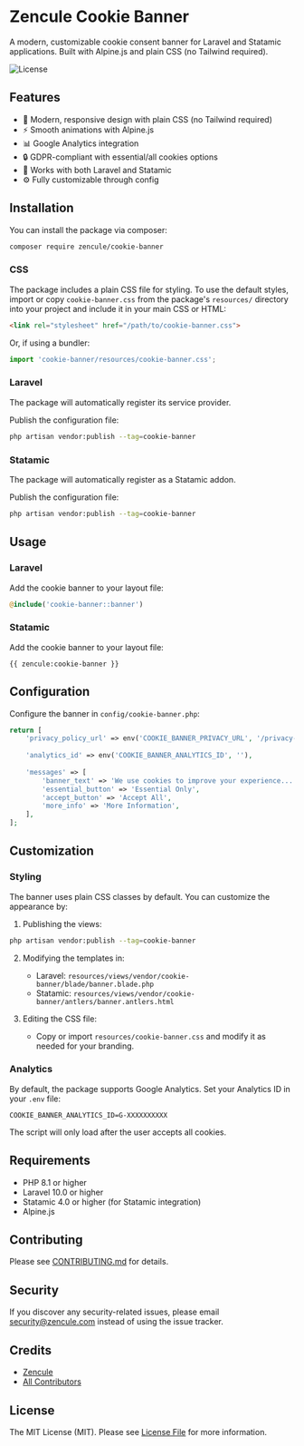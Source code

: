 # Zencule Cookie Banner

A modern, customizable cookie consent banner for Laravel and Statamic applications. Built with Alpine.js and plain CSS (no Tailwind required).

![License](https://img.shields.io/github/license/zencule/cookie-banner)

## Features

- 🎨 Modern, responsive design with plain CSS (no Tailwind required)
- ⚡ Smooth animations with Alpine.js
- 📊 Google Analytics integration
- 🔒 GDPR-compliant with essential/all cookies options
- 🎯 Works with both Laravel and Statamic
- ⚙️ Fully customizable through config

## Installation

You can install the package via composer:

```bash
composer require zencule/cookie-banner
```

### CSS

The package includes a plain CSS file for styling. To use the default styles, import or copy `cookie-banner.css` from the package's `resources/` directory into your project and include it in your main CSS or HTML:

```html
<link rel="stylesheet" href="/path/to/cookie-banner.css">
```

Or, if using a bundler:

```js
import 'cookie-banner/resources/cookie-banner.css';
```

### Laravel

The package will automatically register its service provider.

Publish the configuration file:

```bash
php artisan vendor:publish --tag=cookie-banner
```

### Statamic

The package will automatically register as a Statamic addon.

Publish the configuration file:

```bash
php artisan vendor:publish --tag=cookie-banner
```

## Usage

### Laravel

Add the cookie banner to your layout file:

```php
@include('cookie-banner::banner')
```

### Statamic

Add the cookie banner to your layout file:

```antlers
{{ zencule:cookie-banner }}
```

## Configuration

Configure the banner in `config/cookie-banner.php`:

```php
return [
    'privacy_policy_url' => env('COOKIE_BANNER_PRIVACY_URL', '/privacy-policy'),
    
    'analytics_id' => env('COOKIE_BANNER_ANALYTICS_ID', ''),
    
    'messages' => [
        'banner_text' => 'We use cookies to improve your experience...',
        'essential_button' => 'Essential Only',
        'accept_button' => 'Accept All',
        'more_info' => 'More Information',
    ],
];
```

## Customization

### Styling

The banner uses plain CSS classes by default. You can customize the appearance by:

1. Publishing the views:
```bash
php artisan vendor:publish --tag=cookie-banner
```

2. Modifying the templates in:
   - Laravel: `resources/views/vendor/cookie-banner/blade/banner.blade.php`
   - Statamic: `resources/views/vendor/cookie-banner/antlers/banner.antlers.html`

3. Editing the CSS file:
   - Copy or import `resources/cookie-banner.css` and modify it as needed for your branding.

### Analytics

By default, the package supports Google Analytics. Set your Analytics ID in your `.env` file:

```env
COOKIE_BANNER_ANALYTICS_ID=G-XXXXXXXXXX
```

The script will only load after the user accepts all cookies.

## Requirements

- PHP 8.1 or higher
- Laravel 10.0 or higher
- Statamic 4.0 or higher (for Statamic integration)
- Alpine.js

## Contributing

Please see [CONTRIBUTING.md](CONTRIBUTING.md) for details.

## Security

If you discover any security-related issues, please email security@zencule.com instead of using the issue tracker.

## Credits

- [Zencule](https://github.com/zencule)
- [All Contributors](../../contributors)

## License

The MIT License (MIT). Please see [License File](LICENSE.md) for more information. 